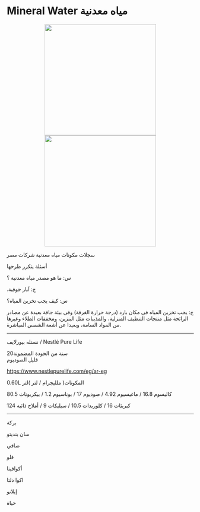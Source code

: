 # Mineral Water مياه معدنية
 


<p align="center"><img src="https://user-images.githubusercontent.com/55116927/189504927-e411a43d-1f45-4b9c-a184-3d34bec06d45.jpg"  width="300" height="300" /> <img src="https://user-images.githubusercontent.com/55116927/189505087-2c5a987d-1d5d-43d8-b16a-86258e3037a1.jpg"  width="300" height="300" />
 
 
 سجلات مكونات مياه معدنية شركات مصر
 

 
أسئلة يتكرر طرحها
 
س: ما هو مصدر مياه معدنية ؟

.ج: آبار جوفية
 
س: كيف يجب تخزين المياه؟

ج: يجب تخزين المياه في مكان بارد (درجة حرارة الغرفة) وفي بيئة جافة بعيدة عن مصادر الرائحة مثل منتجات التنظيف المنزلية، والمذيبات مثل البنزين، ومخففات الطلاء وغيرها من المواد السامة، وبعيدا عن أشعة الشمس المباشرة.
 
 

--------------------------------------------------------------------
نستله بيورلايف / Nestlé Pure Life

20سنة من الجودة المضمونة  
قليل الصوديوم

 https://www.nestlepurelife.com/eg/ar-eg


0.60L المكونات( ملليجرام / لتر )لتر

كاليسوم 16.8 / ماغيسيوم 4.92 / صوديوم 17 / بوناسيوم 1.2 / بيكربونات 80.5

كبريئات 16 / كلوريدات 10.5 / سيليكات 9 / أملاح ذائبة 124


---------------------------------------------------------------------
بركة

سان بنديتو

صافي


فلو

أكوافينا

اكوا دلتا 

إيلانو

حياة

 
